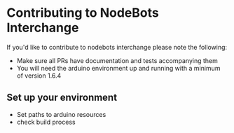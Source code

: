 # Contributing to NodeBots Interchange

If you'd like to contribute to nodebots interchange please note the following:

* Make sure all PRs have documentation and tests accompanying them
* You will need the arduino environment up and running with a minimum of version 1.6.4

## Set up your environment

* Set paths to arduino resources
* check build process

